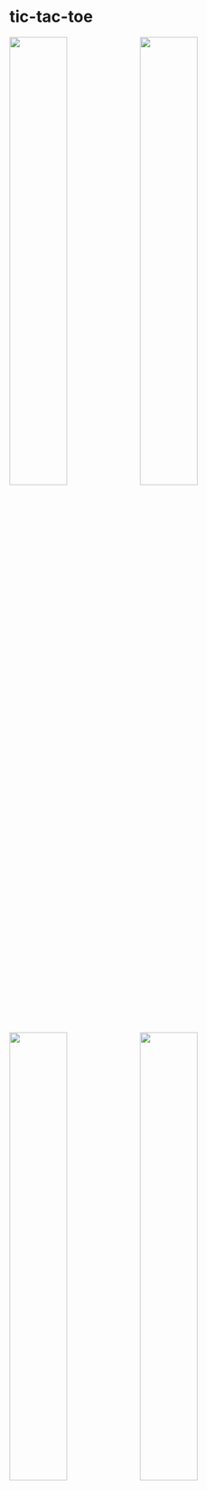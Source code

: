 # tic-tac-toe
<div  >
  
<img src="https://user-images.githubusercontent.com/58876947/171254390-568272e1-5c2e-44d1-8a8b-4e4dc148c2f1.png" width="45%"/>

<img src="https://user-images.githubusercontent.com/58876947/171254406-736bcc86-ad73-4e1c-8f7b-d7b1bf6d4dfc.png" width="45%"/>

<img src="https://user-images.githubusercontent.com/58876947/171254440-e285c101-7c5b-47de-bd27-d532598633ab.png" width="45%"/>

<img src="https://user-images.githubusercontent.com/58876947/171254459-b41451f3-a4d4-4062-b17c-d9397e46b178.png" width="45%"/>

</div>

